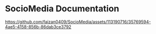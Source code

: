 # SocioMedia Documentation

https://github.com/faizan0409/SocioMedia/assets/113190716/35769594-4ae5-4158-856b-86dab3ce3792

